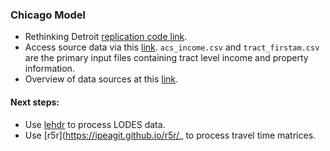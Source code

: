 ### Chicago Model

* Rethinking Detroit [replication code link](https://www.aeaweb.org/articles?id=10.1257/pol.20180651).
* Access source data via this [link](https://uchicago.box.com/s/zeesv3a65pd7qol836xtz8xrr4ka2v3t). `acs_income.csv` and `tract_firstam.csv` are the primary input files containing tract level income and property information.
* Overview of data sources at this [link](https://docs.google.com/spreadsheets/d/1FuwpwtEi81J9U0c9YtDR3HSLVHOmQVtkfVc8o8Z4eQw/edit#gid=0).

#### Next steps:
* Use [lehdr](https://github.com/jamgreen/lehdr) to process LODES data.
* Use [r5r](https://ipeagit.github.io/r5r/_ to process travel time matrices.


